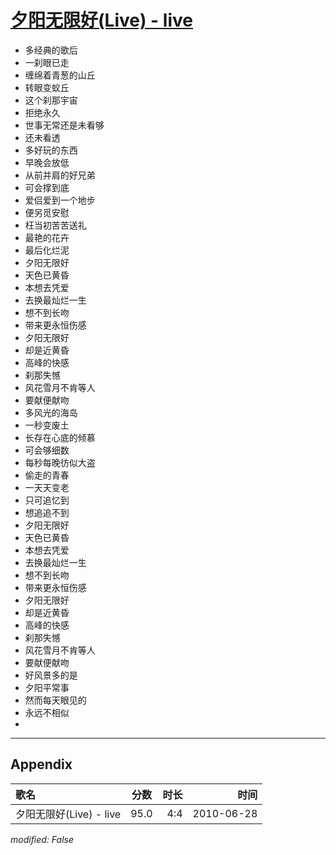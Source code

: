 # [夕阳无限好(Live) - live](https://music.163.com/song?id=64481)

* 多经典的歌后
* 一刹眼已走
* 缠绵着青葱的山丘
* 转眼变蚁丘
* 这个刹那宇宙
* 拒绝永久
* 世事无常还是未看够
* 还未看透
* 多好玩的东西
* 早晚会放低
* 从前并肩的好兄弟
* 可会撑到底
* 爱侣爱到一个地步
* 便另觅安慰
* 枉当初苦苦送礼
* 最艳的花卉
* 最后化烂泥
* 夕阳无限好
* 天色已黄昏
* 本想去凭爱
* 去换最灿烂一生
* 想不到长吻
* 带来更永恒伤感
* 夕阳无限好
* 却是近黄昏
* 高峰的快感
* 刹那失憾
* 风花雪月不肯等人
* 要献便献吻
* 多风光的海岛
* 一秒变废土
* 长存在心底的倾慕
* 可会够细数
* 每秒每晚彷似大盗
* 偷走的青春
* 一天天变老
* 只可追忆到
* 想追追不到
* 夕阳无限好
* 天色已黄昏
* 本想去凭爱
* 去换最灿烂一生
* 想不到长吻
* 带来更永恒伤感
* 夕阳无限好
* 却是近黄昏
* 高峰的快感
* 刹那失憾
* 风花雪月不肯等人
* 要献便献吻
* 好风景多的是
* 夕阳平常事
* 然而每天眼见的
* 永远不相似
* 


---

## Appendix

|歌名|分数|时长|时间|
|:---|:---:|---:|---:|
|夕阳无限好(Live) - live|95.0|4:4|2010-06-28

*modified: False*
